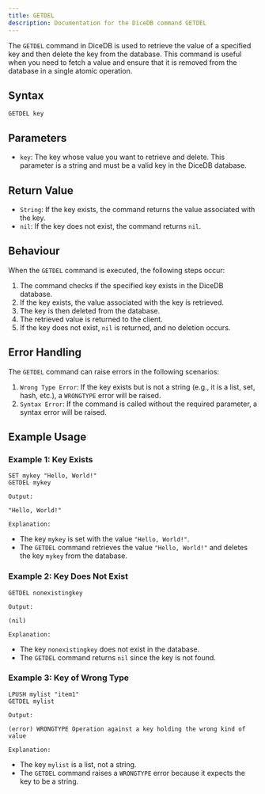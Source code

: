 ```yaml
---
title: GETDEL
description: Documentation for the DiceDB command GETDEL
---
```


The `GETDEL` command in DiceDB is used to retrieve the value of a specified key and then delete the key from the database. This command is useful when you need to fetch a value and ensure that it is removed from the database in a single atomic operation.

## Syntax

```plaintext
GETDEL key
```

## Parameters

- `key`: The key whose value you want to retrieve and delete. This parameter is a string and must be a valid key in the DiceDB database.

## Return Value

- `String`: If the key exists, the command returns the value associated with the key.
- `nil`: If the key does not exist, the command returns `nil`.

## Behaviour

When the `GETDEL` command is executed, the following steps occur:

1. The command checks if the specified key exists in the DiceDB database.
2. If the key exists, the value associated with the key is retrieved.
3. The key is then deleted from the database.
4. The retrieved value is returned to the client.
5. If the key does not exist, `nil` is returned, and no deletion occurs.

## Error Handling

The `GETDEL` command can raise errors in the following scenarios:

1. `Wrong Type Error`: If the key exists but is not a string (e.g., it is a list, set, hash, etc.), a `WRONGTYPE` error will be raised.
2. `Syntax Error`: If the command is called without the required parameter, a syntax error will be raised.

## Example Usage

### Example 1: Key Exists

```plaintext
SET mykey "Hello, World!"
GETDEL mykey
```

`Output:`

```plaintext
"Hello, World!"
```

`Explanation:`

- The key `mykey` is set with the value `"Hello, World!"`.
- The `GETDEL` command retrieves the value `"Hello, World!"` and deletes the key `mykey` from the database.

### Example 2: Key Does Not Exist

```plaintext
GETDEL nonexistingkey
```

`Output:`

```plaintext
(nil)
```

`Explanation:`

- The key `nonexistingkey` does not exist in the database.
- The `GETDEL` command returns `nil` since the key is not found.

### Example 3: Key of Wrong Type

```plaintext
LPUSH mylist "item1"
GETDEL mylist
```

`Output:`

```plaintext
(error) WRONGTYPE Operation against a key holding the wrong kind of value
```

`Explanation:`

- The key `mylist` is a list, not a string.
- The `GETDEL` command raises a `WRONGTYPE` error because it expects the key to be a string.
